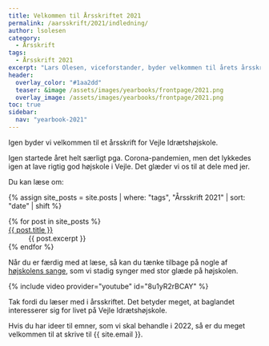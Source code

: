 ```yaml
---
title: Velkommen til Årsskriftet 2021
permalink: /aarsskrift/2021/indledning/
author: lsolesen
category:
  - Årsskrift
tags:
  - Årsskrift 2021
excerpt: "Lars Olesen, viceforstander, byder velkommen til årets årsskrift og beskriver indholdet i årets årsskrift."
header:
  overlay_color: "#1aa2dd"
  teaser: &image /assets/images/yearbooks/frontpage/2021.png
  overlay_image: /assets/images/yearbooks/frontpage/2021.png
toc: true
sidebar:
  nav: "yearbook-2021"
---
```


Igen byder vi velkommen til et årsskrift for Vejle Idrætshøjskole.

Igen startede året helt særligt pga. Corona-pandemien, men det lykkedes igen at lave rigtig god højskole i Vejle. Det glæder vi os til at dele med jer.

Du kan læse om:

{% assign site_posts = site.posts | where: "tags", "Årsskrift 2021" | sort: "date" | shift %}

<dl>
{% for post in site_posts %}
  <dt><a href="{{ post.url | relative_url }}" rel="permalink">{{ post.title }}</a></dt>
  <dd>{{ post.excerpt }}</dd>
{% endfor %}
</dl>

Når du er færdig med at læse, så kan du tænke tilbage på nogle af [højskolens sange](/sange/), som vi stadig synger med stor glæde på højskolen.

{% include video provider="youtube" id="8u1yR2rBCAY" %}

Tak fordi du læser med i årsskriftet. Det betyder meget, at baglandet interesserer sig for livet på Vejle Idrætshøjskole.

Hvis du har ideer til emner, som vi skal behandle i 2022, så er du meget velkommen til at skrive til {{ site.email }}.
